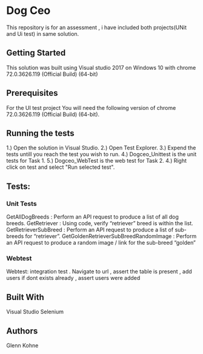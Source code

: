 # Dog Ceo
This repository is for an assessment , i have included both projects(UNit and Ui test) in same solution.

## Getting Started
This solution was built using Visual studio 2017 on Windows 10 with chrome 72.0.3626.119 (Official Build) (64-bit)

## Prerequisites
For the UI test project You will need the following version of chrome 72.0.3626.119 (Official Build) (64-bit).

## Running the tests
1.) Open the solution in Visual Studio.
2.) Open Test Explorer.
3.) Expend the tests untill you reach the test you wish to run.
4.) Dogceo_Unittest is the unit tests for Task 1.
5.) Dogceo_WebTest is the web test for Task 2.
4.) Right click on test and select "Run selected test".

## Tests:
### Unit Tests
GetAllDogBreeds : Perform an API request to produce a list of all dog breeds.
GetRetriever : Using code, verify “retriever” breed is within the list.
GetRetrieverSubBreed : Perform an API request to produce a list of sub-breeds for “retriever”.
GetGoldenRetrieverSubBreedRandomImage : Perform an API request to produce a random image / link for the sub-breed “golden”

### Webtest
Webtest: integration test . Navigate to url , assert the table is present , add users if dont exists already , assert users were added

## Built With
Visual Studio
Selenium

## Authors
Glenn Kohne
